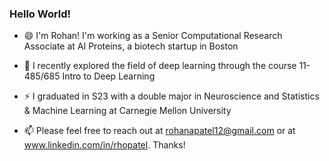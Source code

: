### Hello World!

<!--
**rhopatel/rhopatel** is a ✨ _special_ ✨ repository because its `README.md` (this file) appears on your GitHub profile.

Here are some ideas to get you started:

- 🔭 I’m currently working on ...
- 🌱 I’m currently learning ...
- 👯 I’m looking to collaborate on ...
- 🤔 I’m looking for help with ...
- 💬 Ask me about ...
-  How to reach me: ...
-  Pronouns: ...
-  Fun fact: ...
-->

- 😄 I'm Rohan! I'm working as a Senior Computational Research Associate at AI Proteins, a biotech startup in Boston

- 🤔 I recently explored the field of deep learning through the course 11-485/685 Intro to Deep Learning

- ⚡ I graduated in S23 with a double major in Neuroscience and Statistics & Machine Learning at Carnegie Mellon University

- 📫 Please feel free to reach out at rohanapatel12@gmail.com or at www.linkedin.com/in/rhopatel. Thanks!
